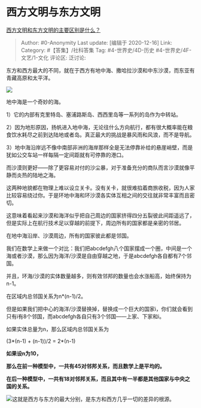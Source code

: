 # 西方文明与东方文明
[西方文明和东方文明的主要区别是什么？](https://www.zhihu.com/question/368514047/answer/1339071676)

> Author: #0-Anonymity
> Last update: [编辑于 2020-12-16]
> Link:
> Category: #【答集】/社科答集
> Tag: #4-世界史/4D-历史 #4-世界史/4F-文艺/1-文化
> 评论区:
> 泛讨论:

东方和西方最大的不同，就在于西方有地中海、撒哈拉沙漠和中东沙漠，而东亚有青藏高原和太平洋。

![](https://pic1.zhimg.com/50/v2-017229896d6ebf436ee5af632838e5fc_hd.jpg?source=1940ef5c)

地中海是一个奇妙的海。

1）它的内部有克里特岛、塞浦路斯岛、西西里岛等一系列的岛作为中转站。

2）因为地形原因，扬帆进入地中海，无论往什么方向航行，都有很大概率能在粮食饮水耗尽之前到达陆地或者岛。真正最大的挑战是暴风雨和风浪，而不是导航。

3）地中海沿岸远不像中南部非洲的海岸那样全是无法停靠补给的悬崖峭壁，而是犹如公交车站一样每隔一定间距就有可停靠的港口。

而沙漠则更好——除了更容易对付的沙尘暴，对于准备充分的商队而言沙漠就像平静而炎热的陆地之海。

这两种地貌都在物理上难以设立关卡。没有关卡，就很难掐着商旅收税，因为人家比较容易绕过你。于是环地中海和环沙漠各实体互相之间的交往就非常丰富而且密切。

这意味着看起来沙漠和海洋似乎把自己周边的国家挤得四分五裂彼此间距遥远了，但是实际上在航行技术足以穿越的前提下，周边所有的国家都是亲密的邻居。

在地中海沿岸、沙漠周边，所有的国家彼此都是邻国。

我们在数学上来做一个对比：我们把abcdefgh八个国家摆成一个圈，中间是一个海或者沙漠，那么因为海洋/沙漠是自由穿越之地，于是abcdefgh各自都有7个邻国。

并且，环海/沙漠的实体数量越多，则有效邻邦的数量也会水涨船高，始终保持为n-1。

在区域内总邻国关系为n*(n-1)/2。

但是如果我们把中心的海洋/沙漠替换掉，替换成一个巨大的国家i，你们就会看到只有i有8个邻国，而abcdefgh各自只有3个邻国——上家、下家和i。

如果实体总量为n，那么区域内总邻国关系为

\(3\*\(n-1\) + \(n-1\)\)/2 = 2\*\(n-1\)

**如果设n为10，**

**那么在前一种模型中，一共有45对邻邦关系，而且数学上是平均的。**

**在后一种模型中，一共有18对邻邦关系，而且其中有一半都是其他国家与中央之国的关系。**

![](https://pic4.zhimg.com/50/v2-9fe362b3276b69b4429552d993dfb777_hd.jpg?source=1940ef5c)这就是西方与东方的最大分别，是东方和西方几乎一切的差异的根源。
